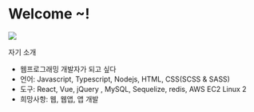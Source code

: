 <h1>Welcome ~!</h1>
<img src="https://placeimg.com/200/200/arch">
<p>자기 소개</p>
<ul>
  <li>웹프로그래밍 개발자가 되고 싶다</li>
  <li>언어: Javascript, Typescript, Nodejs,  HTML, CSS(SCSS & SASS)</li>
  <li>도구: React, Vue, jQuery , MySQL, Sequelize, redis, AWS EC2 Linux 2 </li>
  <li>희망사항: 웹, 웹앱, 앱 개발</li>  
</ul>










<!--
**chun-sung/chun-sung** is a ✨ _special_ ✨ repository because its `README.md` (this file) appears on your GitHub profile.

Here are some ideas to get you started:

- 🔭 I’m currently working on ...
- 🌱 I’m currently learning ...
- 👯 I’m looking to collaborate on ...
- 🤔 I’m looking for help with ...
- 💬 Ask me about ...
- 📫 How to reach me: ...
- 😄 Pronouns: ...
- ⚡ Fun fact: ...
-->
